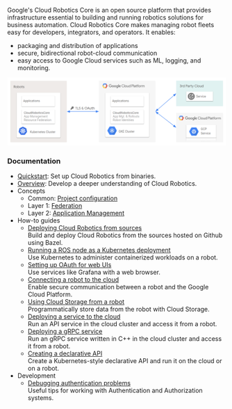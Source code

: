 Google's Cloud Robotics Core is an open source platform that provides
infrastructure essential to building and running robotics solutions for business
automation. Cloud Robotics Core makes managing robot fleets easy for developers,
integrators, and operators. It enables:

* packaging and distribution of applications
* secure, bidirectional robot-cloud communication
* easy access to Google Cloud services such as ML, logging, and monitoring.

![Cloud Robotics Core overview](cloud-robotics-core-overview.png)

### Documentation

* [Quickstart](quickstart.md): Set up Cloud Robotics from binaries.
* [Overview](overview.md): Develop a deeper understanding of Cloud Robotics.
* Concepts
    * Common: [Project configuration](concepts/config.md)
    * Layer 1: [Federation](concepts/federation.md)
    * Layer 2: [Application Management](concepts/app-management.md)
* How-to guides
    * [Deploying Cloud Robotics from sources](how-to/deploy-from-sources)<br/>
      Build and deploy Cloud Robotics from the sources hosted on Github using
      Bazel.
    * [Running a ROS node as a Kubernetes deployment](how-to/running-ros-node.md)<br/>
      Use Kubernetes to administer containerized workloads on a robot.
    * [Setting up OAuth for web UIs](how-to/setting-up-oauth.md)<br/>
      Use services like Grafana with a web browser.
    * [Connecting a robot to the cloud](how-to/connecting-robot.md)<br/>
      Enable secure communication between a robot and the Google Cloud Platform.
    * [Using Cloud Storage from a robot](how-to/using-cloud-storage.md)<br/>
      Programmatically store data from the robot with Cloud Storage.
    * [Deploying a service to the cloud](how-to/deploying-service.md)<br/>
      Run an API service in the cloud cluster and access it from a robot.
    * [Deploying a gRPC service](how-to/deploying-grpc-service.md)<br/>
      Run an gRPC service written in C++ in the cloud cluster and access it from a robot.
    * [Creating a declarative API](how-to/creating-declarative-api.md)<br/>
      Create a Kubernetes-style declarative API and run it on the cloud or on a robot.
* Development
    * [Debugging authentication problems](developers/debug-auth.md)<br/>
      Useful tips for working with Authentication and Authorization systems.
